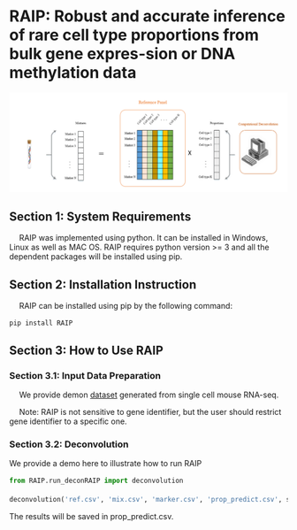# RAIP: Robust and accurate inference of rare cell type proportions from bulk gene expres-sion or DNA methylation data

![Image](https://github.com/WangLabTHU/RAIP/blob/main/img/decon.png)

## Section 1: System Requirements
&emsp; RAIP was implemented using python. It can be installed in Windows, Linux as well as MAC OS. RAIP requires python version >= 3 and all the dependent packages will be installed using pip.

## Section 2: Installation Instruction

&emsp; RAIP can be installed using pip by the following command:

``` shell
pip install RAIP
```


## Section 3: How to Use RAIP

### Section 3.1: Input Data Preparation

&emsp; We provide demon [dataset](https://github.com/WangLabTHU/RAIP/tree/main/demo_data) generated from single cell mouse RNA-seq.

&emsp; Note: RAIP is not sensitive to gene identifier, but the user should restrict gene identifier to a specific one.


### Section 3.2: Deconvolution

We provide a demo here to illustrate how to run RAIP

``` Python
from RAIP.run_deconRAIP import deconvolution

deconvolution('ref.csv', 'mix.csv', 'marker.csv', 'prop_predict.csv', scale=0.01)
```

The results will be saved in prop_predict.csv.
